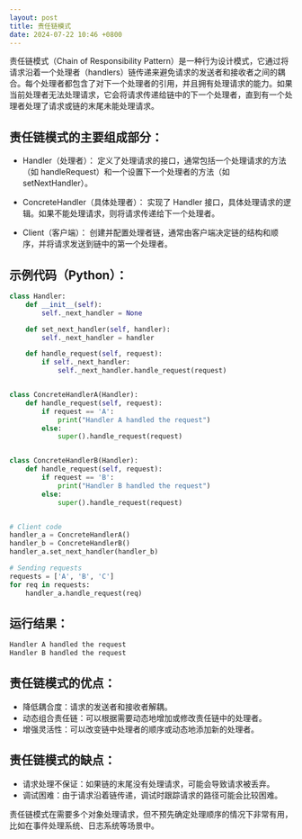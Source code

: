 ```yaml
---
layout: post
title: 责任链模式
date: 2024-07-22 10:46 +0800
---
```

责任链模式（Chain of Responsibility Pattern）是一种行为设计模式，它通过将请求沿着一个处理者（handlers）链传递来避免请求的发送者和接收者之间的耦合。每个处理者都包含了对下一个处理者的引用，并且拥有处理请求的能力。如果当前处理者无法处理请求，它会将请求传递给链中的下一个处理者，直到有一个处理者处理了请求或链的末尾未能处理请求。

## 责任链模式的主要组成部分：
* Handler（处理者）：
定义了处理请求的接口，通常包括一个处理请求的方法（如 handleRequest）和一个设置下一个处理者的方法（如 setNextHandler）。

* ConcreteHandler（具体处理者）：
实现了 Handler 接口，具体处理请求的逻辑。如果不能处理请求，则将请求传递给下一个处理者。

* Client（客户端）：
创建并配置处理者链，通常由客户端决定链的结构和顺序，并将请求发送到链中的第一个处理者。

## 示例代码（Python）：
```python
class Handler:
    def __init__(self):
        self._next_handler = None

    def set_next_handler(self, handler):
        self._next_handler = handler

    def handle_request(self, request):
        if self._next_handler:
            self._next_handler.handle_request(request)


class ConcreteHandlerA(Handler):
    def handle_request(self, request):
        if request == 'A':
            print("Handler A handled the request")
        else:
            super().handle_request(request)


class ConcreteHandlerB(Handler):
    def handle_request(self, request):
        if request == 'B':
            print("Handler B handled the request")
        else:
            super().handle_request(request)


# Client code
handler_a = ConcreteHandlerA()
handler_b = ConcreteHandlerB()
handler_a.set_next_handler(handler_b)

# Sending requests
requests = ['A', 'B', 'C']
for req in requests:
    handler_a.handle_request(req)
```

## 运行结果：
```css
Handler A handled the request
Handler B handled the request
```

## 责任链模式的优点：
* 降低耦合度：请求的发送者和接收者解耦。
* 动态组合责任链：可以根据需要动态地增加或修改责任链中的处理者。
* 增强灵活性：可以改变链中处理者的顺序或动态地添加新的处理者。

## 责任链模式的缺点：
* 请求处理不保证：如果链的末尾没有处理请求，可能会导致请求被丢弃。
* 调试困难：由于请求沿着链传递，调试时跟踪请求的路径可能会比较困难。

责任链模式在需要多个对象处理请求，但不预先确定处理顺序的情况下非常有用，比如在事件处理系统、日志系统等场景中。